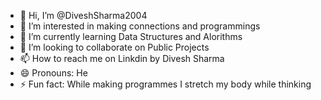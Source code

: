 - 👋 Hi, I’m @DiveshSharma2004
- 👀 I’m interested in making connections and programmings
- 🌱 I’m currently learning Data Structures and Alorithms
- 💞️ I’m looking to collaborate on Public Projects 
- 📫 How to reach me on Linkdin by Divesh Sharma 
- 😄 Pronouns: He
- ⚡ Fun fact: While making programmes I stretch my body while thinking  

<!---
DiveshSharma2004/DiveshSharma2004 is a ✨ special ✨ repository because its `README.md` (this file) appears on your GitHub profile.
You can click the Preview link to take a look at your changes.
--->
